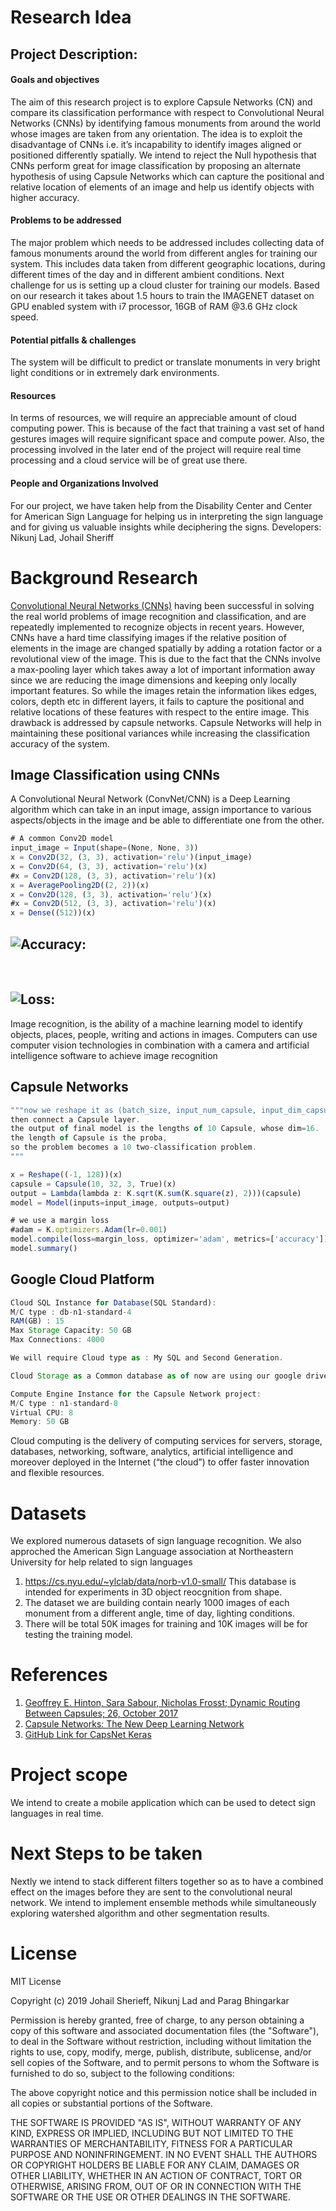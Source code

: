 # Research Idea

## Project Description:
#### Goals and objectives
The aim of this research project is to explore Capsule Networks (CN) and compare its classification performance with respect to Convolutional Neural Networks (CNNs) by identifying famous monuments from around the world whose images are taken from any orientation. The idea is to exploit the disadvantage of CNNs i.e. it’s incapability to identify images aligned or positioned differently spatially. We intend to reject the Null hypothesis that CNNs perform great for image classification by proposing an alternate hypothesis of using Capsule Networks which can capture the positional and relative location of elements of an image and help us identify objects with higher accuracy.

#### Problems to be addressed
The major problem which needs to be addressed includes collecting data of famous monuments around the world from different angles for training our system. This includes data taken from different geographic locations, during different times of the day and in different ambient conditions. Next challenge for us is setting up a cloud cluster for training our models. Based on our research it takes about 1.5 hours to train the IMAGENET dataset on GPU enabled system with i7 processor, 16GB of RAM @3.6 GHz clock speed.

#### Potential pitfalls & challenges
The system will be difficult to predict or translate monuments in very bright light conditions or in extremely dark environments. 

#### Resources
In terms of resources, we will require an appreciable amount of cloud computing power. This is because of the fact that training a vast set of hand gestures images will require significant space and compute power. Also, the processing involved in the later end of the project will require real time processing and a cloud service will be of great use there.

#### People and Organizations Involved
For our project, we have taken help from the Disability Center and Center for American Sign Language for helping us in interpreting the sign language and for giving us valuable insights while deciphering the signs.
Developers: Nikunj Lad, Johail Sheriff


# Background Research
[Convolutional Neural Networks (CNNs)](https://en.wikipedia.org/wiki/Convolutional_neural_network) having been successful in solving the real world problems of image recognition and classification, and are repeatedly implemented to recognize objects in recent years. However, CNNs have a hard time classifying images if the relative position of elements in the image are changed spatially by adding a rotation factor or a revolutional view of the image. This is due to the fact that the CNNs involve a max-pooling layer which takes away a lot of important information away since we are reducing the image dimensions and keeping only locally important features. So while the images retain the information likes edges, colors, depth etc in different layers, it fails to capture the positional and relative locations of these features with respect to the entire image. This drawback is addressed by capsule networks. Capsule Networks will help in maintaining these positional variances while increasing the classification accuracy of the system.  


## Image Classification using CNNs

A Convolutional Neural Network (ConvNet/CNN) is a Deep Learning algorithm which can take in an input image, assign importance to various aspects/objects in the image and be able to differentiate one from the other. 

```javascript
# A common Conv2D model
input_image = Input(shape=(None, None, 3))
x = Conv2D(32, (3, 3), activation='relu')(input_image)
x = Conv2D(64, (3, 3), activation='relu')(x)
#x = Conv2D(128, (3, 3), activation='relu')(x)
x = AveragePooling2D((2, 2))(x)
x = Conv2D(128, (3, 3), activation='relu')(x)
#x = Conv2D(512, (3, 3), activation='relu')(x)
x = Dense((512))(x)
```

## ![Accuracy:](/images/Images/Accuracy.png)<br/>
&nbsp;&nbsp;
## ![Loss:](/images/Images/Loss.png)<br/>


Image recognition, is the ability of a machine learning model to identify objects, places, people, writing and actions in images. Computers can use computer vision technologies in combination with a camera and artificial intelligence software to achieve image recognition


## Capsule Networks



```javascript
"""now we reshape it as (batch_size, input_num_capsule, input_dim_capsule)
then connect a Capsule layer.
the output of final model is the lengths of 10 Capsule, whose dim=16.
the length of Capsule is the proba,
so the problem becomes a 10 two-classification problem.
"""

x = Reshape((-1, 128))(x)
capsule = Capsule(10, 32, 3, True)(x)
output = Lambda(lambda z: K.sqrt(K.sum(K.square(z), 2)))(capsule)
model = Model(inputs=input_image, outputs=output)

# we use a margin loss
#adam = K.optimizers.Adam(lr=0.001)
model.compile(loss=margin_loss, optimizer='adam', metrics=['accuracy'])
model.summary()
```

## Google Cloud Platform

```javascript
Cloud SQL Instance for Database(SQL Standard):
M/C type : db-n1-standard-4
RAM(GB) : 15
Max Storage Capacity: 50 GB
Max Connections: 4000

We will require Cloud type as : My SQL and Second Generation.

Cloud Storage as a Common database as of now are using our google drive to store and retrieve the data.

Compute Engine Instance for the Capsule Network project:
M/C type : n1-standard-8
Virtual CPU: 8
Memory: 50 GB
```




Cloud computing is the delivery of computing services for servers, storage, databases, networking, software, analytics, artificial intelligence and moreover deployed in the Internet (“the cloud”) to offer faster innovation and flexible resources.

# Datasets
We explored numerous datasets of sign language recognition. We also approched the American Sign Language association at Northeastern University for help related to sign languages

1. https://cs.nyu.edu/~ylclab/data/norb-v1.0-small/ This database is intended for experiments in 3D object reocgnition from shape.
2. The dataset we are building contain nearly 1000 images of each monument from a different angle, time of day, lighting conditions.
3. There will be total 50K images for training and 10K images will be for testing the training model.


# References

1. [Geoffrey E. Hinton, Sara Sabour, Nicholas Frosst; Dynamic Routing Between Capsules; 26, October 2017](https://arxiv.org/pdf/1710.09829v1.pdf)
2. [Capsule Networks: The New Deep Learning Network](https://towardsdatascience.com/capsule-networks-the-new-deep-learning-network-bd917e6818e8)
3. [GitHub Link for CapsNet Keras](https://github.com/XifengGuo/CapsNet-Keras)

# Project scope

We intend to create a mobile application which can be used to detect sign languages in real time.

# Next Steps to be taken

Nextly we intend to stack different filters together so as to have a combined effect on the images before they are sent to the convolutional neural network. We intend to implement ensemble methods while simultaneously exploring watershed algorithm and other segmentation results.

# License
MIT License

Copyright (c) 2019 Johail Sherieff, Nikunj Lad and Parag Bhingarkar

Permission is hereby granted, free of charge, to any person obtaining a copy
of this software and associated documentation files (the "Software"), to deal
in the Software without restriction, including without limitation the rights
to use, copy, modify, merge, publish, distribute, sublicense, and/or sell
copies of the Software, and to permit persons to whom the Software is
furnished to do so, subject to the following conditions:

The above copyright notice and this permission notice shall be included in all
copies or substantial portions of the Software.

THE SOFTWARE IS PROVIDED "AS IS", WITHOUT WARRANTY OF ANY KIND, EXPRESS OR
IMPLIED, INCLUDING BUT NOT LIMITED TO THE WARRANTIES OF MERCHANTABILITY,
FITNESS FOR A PARTICULAR PURPOSE AND NONINFRINGEMENT. IN NO EVENT SHALL THE
AUTHORS OR COPYRIGHT HOLDERS BE LIABLE FOR ANY CLAIM, DAMAGES OR OTHER
LIABILITY, WHETHER IN AN ACTION OF CONTRACT, TORT OR OTHERWISE, ARISING FROM,
OUT OF OR IN CONNECTION WITH THE SOFTWARE OR THE USE OR OTHER DEALINGS IN THE
SOFTWARE.
